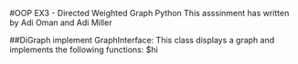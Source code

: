 
#OOP EX3 - Directed Weighted Graph Python
This asssinment has written by Adi Oman and Adi Miller

##DiGraph implement GraphInterface:
This class displays a graph and implements the following functions:
$hi
